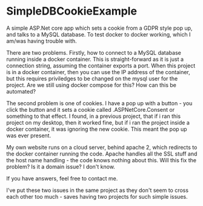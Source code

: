 # SimpleDBCookieExample
A simple ASP.Net core app which sets a cookie from a GDPR style pop up, and talks to a MySQL database.  To test docker to docker working, which I am/was having trouble with.

There are two problems.  Firstly, how to connect to a MySQL database running inside a docker container.  This is straight-forward as it is just a connection string, assuming the container exports a port.  When this project is in a docker container, then you can use the IP address of the container, but this requires priviledges to be changed on the mysql user for the project.  Are we still using docker compose for this?  How can this be automated?

The second problem is one of cookies.  I have a pop up with a button - you click the button and it sets a cookie called .ASPNetCore.Consent or something to that effect.  I found, in a previous project, that if i ran this project on my desktop, then it worked fine, but if i ran the project inside a docker container, it was ignoring the new cookie.  This meant the pop up was ever present.

My own website runs on a cloud server, behind apache 2, which redirects to the docker container running the code.  Apache handles all the SSL stuff and the host name handling - the code knows nothing about this.  Will this fix the problem?  Is it a domain issue?  I don't know.

If you have answers, feel free to contact me.

I've put these two issues in the same project as they don't seem to cross each other too much - saves having two projects for such simple issues.
